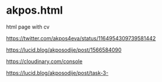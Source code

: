 # akpos.html
html page with cv

https://twitter.com/akpos4eva/status/1164954309739581442

https://lucid.blog/akposodije/post/1566584090

https://cloudinary.com/console


https://lucid.blog/akposodije/post/task-3-
